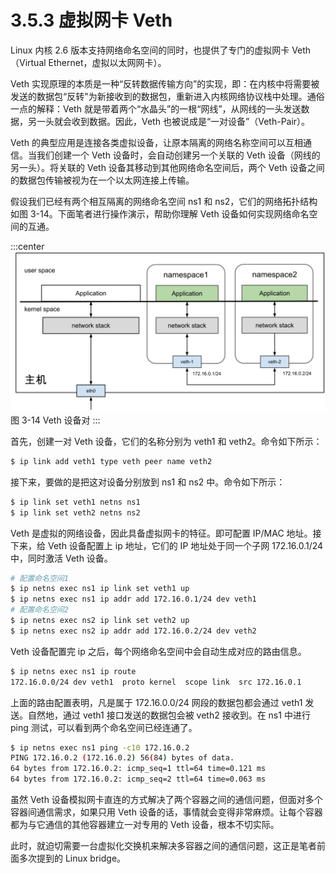 # 3.5.3 虚拟网卡 Veth

Linux 内核 2.6 版本支持网络命名空间的同时，也提供了专门的虚拟网卡 Veth（Virtual Ethernet，虚拟以太网网卡）。

Veth 实现原理的本质是一种“反转数据传输方向”的实现，即：在内核中将需要被发送的数据包“反转"为新接收到的数据包，重新进入内核网络协议栈中处理。通俗一点的解释：Veth 就是带着两个“水晶头”的一根“网线”，从网线的一头发送数据，另一头就会收到数据。因此，Veth 也被说成是“一对设备”（Veth-Pair）。

Veth 的典型应用是连接各类虚拟设备，让原本隔离的网络名称空间可以互相通信。当我们创建一个 Veth 设备时，会自动创建另一个关联的 Veth 设备（网线的另一头）。将关联的 Veth 设备其移动到其他网络命名空间后，两个 Veth 设备之间的数据包传输被视为在一个以太网连接上传输。

假设我们已经有两个相互隔离的网络命名空间 ns1 和 ns2，它们的网络拓扑结构如图 3-14。下面笔者进行操作演示，帮助你理解 Veth 设备如何实现网络命名空间的互通。

:::center
  ![](../assets/linux-veth.svg)<br/>
 图 3-14 Veth 设备对
:::

首先，创建一对 Veth 设备，它们的名称分别为 veth1 和 veth2。命令如下所示：

```bash
$ ip link add veth1 type veth peer name veth2
```

接下来，要做的是把这对设备分别放到 ns1 和 ns2 中。命令如下所示：

```bash
$ ip link set veth1 netns ns1
$ ip link set veth2 netns ns2
```

Veth 是虚拟的网络设备，因此具备虚拟网卡的特征。即可配置 IP/MAC 地址。接下来，给 Veth 设备配置上 ip 地址，它们的 IP 地址处于同一个子网 172.16.0.1/24 中，同时激活 Veth 设备。

```bash
# 配置命名空间1
$ ip netns exec ns1 ip link set veth1 up
$ ip netns exec ns1 ip addr add 172.16.0.1/24 dev veth1
# 配置命名空间2
$ ip netns exec ns2 ip link set veth2 up
$ ip netns exec ns2 ip addr add 172.16.0.2/24 dev veth2
```
Veth 设备配置完 ip 之后，每个网络命名空间中会自动生成对应的路由信息。

```bash
$ ip netns exec ns1 ip route
172.16.0.0/24 dev veth1  proto kernel  scope link  src 172.16.0.1
```
上面的路由配置表明，凡是属于 172.16.0.0/24 网段的数据包都会通过 veth1 发送。自然地，通过 veth1 接口发送的数据包会被 veth2 接收到。在 ns1 中进行 ping 测试，可以看到两个命名空间已经连通了。

```bash
$ ip netns exec ns1 ping -c10 172.16.0.2
PING 172.16.0.2 (172.16.0.2) 56(84) bytes of data.
64 bytes from 172.16.0.2: icmp_seq=1 ttl=64 time=0.121 ms
64 bytes from 172.16.0.2: icmp_seq=2 ttl=64 time=0.063 ms
```

虽然 Veth 设备模拟网卡直连的方式解决了两个容器之间的通信问题，但面对多个容器间通信需求，如果只用 Veth 设备的话，事情就会变得非常麻烦。让每个容器都为与它通信的其他容器建立一对专用的 Veth 设备，根本不切实际。


此时，就迫切需要一台虚拟化交换机来解决多容器之间的通信问题，这正是笔者前面多次提到的 Linux bridge。

